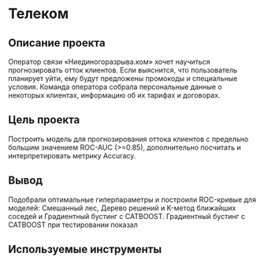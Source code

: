 # Телеком

## Описание проекта
Оператор связи «Ниединогоразрыва.ком» хочет научиться прогнозировать отток клиентов. Если выяснится, что пользователь планирует уйти, ему будут предложены промокоды и специальные условия. Команда оператора собрала персональные данные о некоторых клиентах, информацию об их тарифах и договорах.

## Цель проекта
Построить модель для прогнозирования оттока клиентов с предельно большим значением ROC-AUC (>=0.85), дополнительно посчитать и интерпретировать метрику Accuracy.

## Вывод
Подобрали оптимальные гиперпараметры и построили ROC-кривые для моделей: Смешанный лес, Дерево решений и K-метод ближайших соседей и Градиентный бустинг с CATBOOST.  Градиентный бустинг с CATBOOST при тестировании показал

## Используемые инструменты
